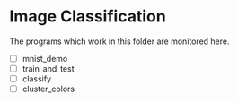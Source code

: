 # Image Classification
The programs which work in this folder are monitored here.<br>

- [ ] mnist_demo
- [ ] train_and_test
- [ ] classify
- [ ] cluster_colors